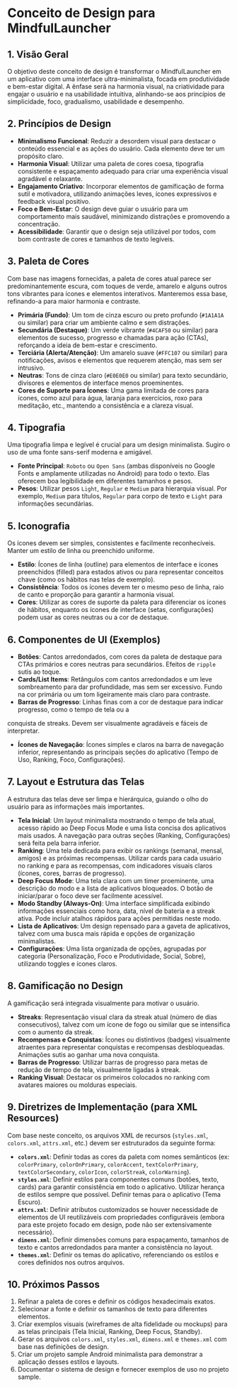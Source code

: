 # Conceito de Design para MindfulLauncher

## 1. Visão Geral

O objetivo deste conceito de design é transformar o MindfulLauncher em um aplicativo com uma interface ultra-minimalista, focada em produtividade e bem-estar digital. A ênfase será na harmonia visual, na criatividade para engajar o usuário e na usabilidade intuitiva, alinhando-se aos princípios de simplicidade, foco, gradualismo, usabilidade e desempenho.

## 2. Princípios de Design

*   **Minimalismo Funcional**: Reduzir a desordem visual para destacar o conteúdo essencial e as ações do usuário. Cada elemento deve ter um propósito claro.
*   **Harmonia Visual**: Utilizar uma paleta de cores coesa, tipografia consistente e espaçamento adequado para criar uma experiência visual agradável e relaxante.
*   **Engajamento Criativo**: Incorporar elementos de gamificação de forma sutil e motivadora, utilizando animações leves, ícones expressivos e feedback visual positivo.
*   **Foco e Bem-Estar**: O design deve guiar o usuário para um comportamento mais saudável, minimizando distrações e promovendo a concentração.
*   **Acessibilidade**: Garantir que o design seja utilizável por todos, com bom contraste de cores e tamanhos de texto legíveis.

## 3. Paleta de Cores

Com base nas imagens fornecidas, a paleta de cores atual parece ser predominantemente escura, com toques de verde, amarelo e alguns outros tons vibrantes para ícones e elementos interativos. Manteremos essa base, refinando-a para maior harmonia e contraste.

*   **Primária (Fundo)**: Um tom de cinza escuro ou preto profundo (`#1A1A1A` ou similar) para criar um ambiente calmo e sem distrações.
*   **Secundária (Destaque)**: Um verde vibrante (`#4CAF50` ou similar) para elementos de sucesso, progresso e chamadas para ação (CTAs), reforçando a ideia de bem-estar e crescimento.
*   **Terciária (Alerta/Atenção)**: Um amarelo suave (`#FFC107` ou similar) para notificações, avisos e elementos que requerem atenção, mas sem ser intrusivo.
*   **Neutras**: Tons de cinza claro (`#E0E0E0` ou similar) para texto secundário, divisores e elementos de interface menos proeminentes.
*   **Cores de Suporte para Ícones**: Uma gama limitada de cores para ícones, como azul para água, laranja para exercícios, roxo para meditação, etc., mantendo a consistência e a clareza visual.

## 4. Tipografia

Uma tipografia limpa e legível é crucial para um design minimalista. Sugiro o uso de uma fonte sans-serif moderna e amigável.

*   **Fonte Principal**: `Roboto` ou `Open Sans` (ambas disponíveis no Google Fonts e amplamente utilizadas no Android) para todo o texto. Elas oferecem boa legibilidade em diferentes tamanhos e pesos.
*   **Pesos**: Utilizar pesos `Light`, `Regular` e `Medium` para hierarquia visual. Por exemplo, `Medium` para títulos, `Regular` para corpo de texto e `Light` para informações secundárias.

## 5. Iconografia

Os ícones devem ser simples, consistentes e facilmente reconhecíveis. Manter um estilo de linha ou preenchido uniforme.

*   **Estilo**: Ícones de linha (outline) para elementos de interface e ícones preenchidos (filled) para estados ativos ou para representar conceitos chave (como os hábitos nas telas de exemplo).
*   **Consistência**: Todos os ícones devem ter o mesmo peso de linha, raio de canto e proporção para garantir a harmonia visual.
*   **Cores**: Utilizar as cores de suporte da paleta para diferenciar os ícones de hábitos, enquanto os ícones de interface (setas, configurações) podem usar as cores neutras ou a cor de destaque.

## 6. Componentes de UI (Exemplos)

*   **Botões**: Cantos arredondados, com cores da paleta de destaque para CTAs primários e cores neutras para secundários. Efeitos de `ripple` sutis ao toque.
*   **Cards/List Items**: Retângulos com cantos arredondados e um leve sombreamento para dar profundidade, mas sem ser excessivo. Fundo na cor primária ou um tom ligeiramente mais claro para contraste.
*   **Barras de Progresso**: Linhas finas com a cor de destaque para indicar progresso, como o tempo de tela ou a 


conquista de streaks. Devem ser visualmente agradáveis e fáceis de interpretar.
*   **Ícones de Navegação**: Ícones simples e claros na barra de navegação inferior, representando as principais seções do aplicativo (Tempo de Uso, Ranking, Foco, Configurações).

## 7. Layout e Estrutura das Telas

A estrutura das telas deve ser limpa e hierárquica, guiando o olho do usuário para as informações mais importantes.

*   **Tela Inicial**: Um layout minimalista mostrando o tempo de tela atual, acesso rápido ao Deep Focus Mode e uma lista concisa dos aplicativos mais usados. A navegação para outras seções (Ranking, Configurações) será feita pela barra inferior.
*   **Ranking**: Uma tela dedicada para exibir os rankings (semanal, mensal, amigos) e as próximas recompensas. Utilizar cards para cada usuário no ranking e para as recompensas, com indicadores visuais claros (ícones, cores, barras de progresso).
*   **Deep Focus Mode**: Uma tela clara com um timer proeminente, uma descrição do modo e a lista de aplicativos bloqueados. O botão de iniciar/parar o foco deve ser facilmente acessível.
*   **Modo Standby (Always-On)**: Uma interface simplificada exibindo informações essenciais como hora, data, nível de bateria e a streak ativa. Pode incluir atalhos rápidos para ações permitidas neste modo.
*   **Lista de Aplicativos**: Um design repensado para a gaveta de aplicativos, talvez com uma busca mais rápida e opções de organização minimalistas.
*   **Configurações**: Uma lista organizada de opções, agrupadas por categoria (Personalização, Foco e Produtividade, Social, Sobre), utilizando toggles e ícones claros.

## 8. Gamificação no Design

A gamificação será integrada visualmente para motivar o usuário.

*   **Streaks**: Representação visual clara da streak atual (número de dias consecutivos), talvez com um ícone de fogo ou similar que se intensifica com o aumento da streak.
*   **Recompensas e Conquistas**: Ícones ou distintivos (badges) visualmente atraentes para representar conquistas e recompensas desbloqueadas. Animações sutis ao ganhar uma nova conquista.
*   **Barras de Progresso**: Utilizar barras de progresso para metas de redução de tempo de tela, visualmente ligadas à streak.
*   **Ranking Visual**: Destacar os primeiros colocados no ranking com avatares maiores ou molduras especiais.

## 9. Diretrizes de Implementação (para XML Resources)

Com base neste conceito, os arquivos XML de recursos (`styles.xml`, `colors.xml`, `attrs.xml`, etc.) devem ser estruturados da seguinte forma:

*   **`colors.xml`**: Definir todas as cores da paleta com nomes semânticos (ex: `colorPrimary`, `colorOnPrimary`, `colorAccent`, `textColorPrimary`, `textColorSecondary`, `colorIcon`, `colorStreak`, `colorWarning`).
*   **`styles.xml`**: Definir estilos para componentes comuns (botões, texto, cards) para garantir consistência em todo o aplicativo. Utilizar herança de estilos sempre que possível. Definir temas para o aplicativo (Tema Escuro).
*   **`attrs.xml`**: Definir atributos customizados se houver necessidade de elementos de UI reutilizáveis com propriedades configuráveis (embora para este projeto focado em design, pode não ser extensivamente necessário).
*   **`dimens.xml`**: Definir dimensões comuns para espaçamento, tamanhos de texto e cantos arredondados para manter a consistência no layout.
*   **`themes.xml`**: Definir os temas do aplicativo, referenciando os estilos e cores definidos nos outros arquivos.

## 10. Próximos Passos

1.  Refinar a paleta de cores e definir os códigos hexadecimais exatos.
2.  Selecionar a fonte e definir os tamanhos de texto para diferentes elementos.
3.  Criar exemplos visuais (wireframes de alta fidelidade ou mockups) para as telas principais (Tela Inicial, Ranking, Deep Focus, Standby).
4.  Gerar os arquivos `colors.xml`, `styles.xml`, `dimens.xml` e `themes.xml` com base nas definições de design.
5.  Criar um projeto sample Android minimalista para demonstrar a aplicação desses estilos e layouts.
6.  Documentar o sistema de design e fornecer exemplos de uso no projeto sample.

